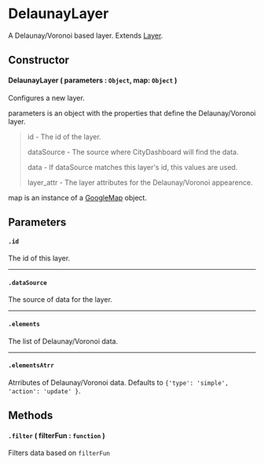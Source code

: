 # DelaunayLayer
A Delaunay/Voronoi based layer. Extends [Layer](/docs/docs/Layers/Layer.md).

## Constructor

#### DelaunayLayer ( parameters : `Object`, map: `Object` )
 Configures a new layer.

 parameters is an object with the properties that define the Delaunay/Voronoi layer.

 > id - The id of the layer.
 >
 > dataSource - The source where CityDashboard will find the data.
 >
 > data - If dataSource matches this layer's id, this values are used.
 >
 > layer_attr - The layer attributes for the Delaunay/Voronoi appearence.
 
 map is an instance of a [GoogleMap](https://developers.google.com/maps/documentation/javascript/reference#Map) object.

## Parameters

#### `.id`
  The id of this layer.

---
#### `.dataSource`
  The source of data for the layer.

---
#### `.elements`
  The list of Delaunay/Voronoi data.

---
#### `.elementsAtrr`
  Atrributes of Delaunay/Voronoi data. Defaults to `{'type': 'simple', 'action': 'update' }`.

## Methods

#### `.filter` ( filterFun : `function` )
  Filters data based on `filterFun`
